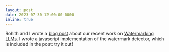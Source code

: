 ```yaml
---
layout: post
date: 2023-07-30 12:00:00-0000
inline: true
---
```


Rohith and I wrote a <a href="https://crfm.stanford.edu/2023/07/30/watermarking.html">blog post</a> about our recent work on <a href="https://arxiv.org/abs/2307.15593">Watermarking LLMs</a>. I wrote a javascript implementation of the watermark detector, which is included in the post: try it out!
